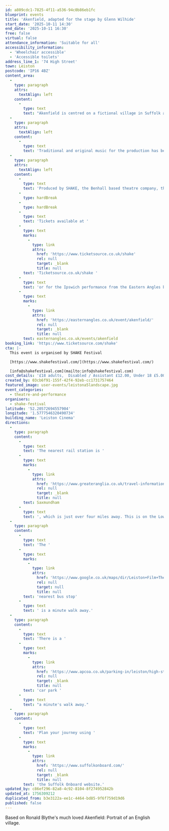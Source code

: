 ```yaml
---
id: a809cdc1-7825-4f11-a536-94c0b86eb1fc
blueprint: events
title: 'Akenfield, adapted for the stage by Glenn Wilhide'
start_date: '2025-10-11 14:30'
end_date: '2025-10-11 16:30'
free: false
virtual: false
attendance_information: 'Suitable for all'
accessibility_information:
  - 'Wheelchair accessible'
  - 'Accessible toilets'
address_line_1: '74 High Street'
town: Leiston
postcode: 'IP16 4BZ'
content_area:
  -
    type: paragraph
    attrs:
      textAlign: left
    content:
      -
        type: text
        text: "Akenfield is centred on a fictional village in Suffolk and is a unique record of social history across three generations based around Charsfield and surrounding East Suffolk villages. Taking its lead from Peter Hall's 1975 film which was performed by local people, the stage play of Akenfield has been cast from within the community. "
  -
    type: paragraph
    attrs:
      textAlign: left
    content:
      -
        type: text
        text: 'Traditional and original music for the production has been composed by leading local Folk musician Finn Collinson, who will be playing live on stage with other musicians during the performances. The beautiful sets are designed by the distinguished sculptor Laurence Edwards with costumes by Constance Mackenzie.'
  -
    type: paragraph
    attrs:
      textAlign: left
    content:
      -
        type: text
        text: 'Produced by SHAKE, the Benhall based theatre company, the new play will initially be performed as 9 previews in Framlingham, Halesworth, Ipswich, Stowmarket and Leiston between September 24th and October 11th.'
      -
        type: hardBreak
      -
        type: hardBreak
      -
        type: text
        text: 'Tickets available at '
      -
        type: text
        marks:
          -
            type: link
            attrs:
              href: 'https://www.ticketsource.co.uk/shake'
              rel: null
              target: _blank
              title: null
        text: 'Ticketsource.co.uk/shake '
      -
        type: text
        text: 'or for the Ipswich performance from the Eastern Angles box office '
      -
        type: text
        marks:
          -
            type: link
            attrs:
              href: 'https://easternangles.co.uk/event/akenfield/'
              rel: null
              target: _blank
              title: null
        text: easternangles.co.uk/events/akenfield
booking_link: 'https://www.ticketsource.com/shake'
cta: |-
  This event is organised by SHAKE Festival

  [https://www.shakefestival.com/](https://www.shakefestival.com/) 

  [info@shakefestival.com](mailto:info@shakefestival.com)
cost_details: '£18 adults,  Disabled / Assistant £12.00, Under 18 £5.00'
created_by: 03cb6f91-155f-42f4-92eb-cc1731757464
featured_image: user-events/leistona5landscape.jpg
event_categories:
  - theatre-and-performance
organisers:
  - shake-festival
latitude: '52.20572694557904'
longitude: '1.5777546320490734'
building_name: 'Leiston Cinema'
directions:
  -
    type: paragraph
    content:
      -
        type: text
        text: 'The nearest rail station is '
      -
        type: text
        marks:
          -
            type: link
            attrs:
              href: 'https://www.greateranglia.co.uk/travel-information/station-information/sax'
              rel: null
              target: _blank
              title: null
        text: Saxmundham
      -
        type: text
        text: ', which is just over four miles away. This is on the Lowestoft to Ipswich line, via Beccles. '
  -
    type: paragraph
    content:
      -
        type: text
        text: 'The '
      -
        type: text
        marks:
          -
            type: link
            attrs:
              href: 'https://www.google.co.uk/maps/dir/Leiston+Film+Theatre/Car+Park,+Leiston+IP16+4BX/@52.2055626,1.5749437,17z/data=!4m14!4m13!1m5!1m1!1s0x47da279243b0cd21:0x2d0f311dbe3ebedc!2m2!1d1.5776638!2d52.2055799!1m5!1m1!1s0x47da27925b1718af:0x75533b488f7575e0!2m2!1d1.577887!2d52.20517!3e2?entry=ttu&g_ep=EgoyMDI1MDgyNC4wIKXMDSoASAFQAw%3D%3D'
              rel: null
              target: null
              title: null
        text: 'nearest bus stop'
      -
        type: text
        text: ' is a minute walk away.'
  -
    type: paragraph
    content:
      -
        type: text
        text: 'There is a '
      -
        type: text
        marks:
          -
            type: link
            attrs:
              href: 'https://www.apcoa.co.uk/parking-in/leiston/high-street-leiston/'
              rel: null
              target: _blank
              title: null
        text: 'car park '
      -
        type: text
        text: "a minute's walk away."
  -
    type: paragraph
    content:
      -
        type: text
        text: 'Plan your journey using '
      -
        type: text
        marks:
          -
            type: link
            attrs:
              href: 'https://www.suffolkonboard.com/'
              rel: null
              target: _blank
              title: null
        text: 'the Suffolk Onboard website.'
updated_by: c86ef296-82a8-4c92-8104-8f274952842b
updated_at: 1756309212
duplicated_from: b3e3122a-ee1c-4464-bd85-9f6f759d19d6
published: false
---
```

Based on Ronald Blythe's much loved Akenfield: Portrait of an English village.